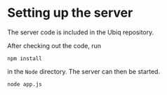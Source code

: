 # Setting up the server

The server code is included in the Ubiq repository.

After checking out the code, run 

```
npm install
``` 

in the `Node` directory. The server can then be started.

```
node app.js
```